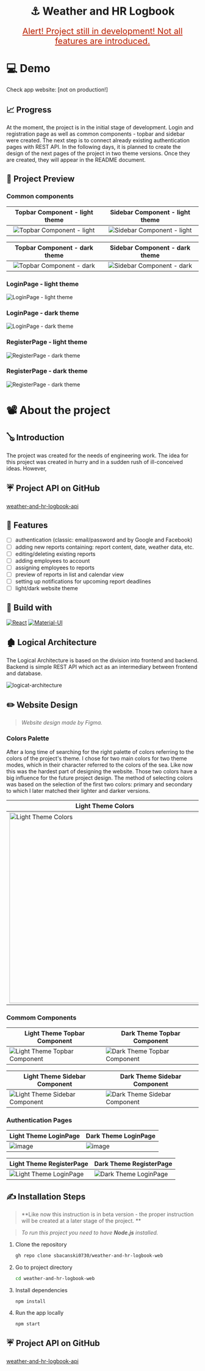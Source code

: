 <h1 style='text-align: center'>
    ⚓ Weather and HR Logbook
</h1>

<p style='text-align: center; font-size: 22px;text-decoration: underline;color:#bb2102 '>Alert! Project still in development! Not all features are introduced.</p>

# 💻 Demo

Check app website: [not on production!]

## 📈 Progress
At the moment, the project is in the initial stage of development. Login and registration page as well as common components - topbar and sidebar were created. The next step is to connect already existing authentication pages with REST API. In the following days, it is planned to create the design of the next pages of the project in two theme versions. Once they are created, they will appear in the README document.

## 🔭 Project Preview

### Common components
Topbar Component - light theme   |  Sidebar Component - light theme
:-------------------------:|:-------------------------:
![Topbar Component - light](https://user-images.githubusercontent.com/72625642/221603224-4a1d81b7-83cc-4a9a-b63f-3b4059502a96.png)  |  ![Sidebar Component - light](https://user-images.githubusercontent.com/72625642/221603352-77ae8e02-476c-446f-80e8-22c04435a6d8.png)

Topbar Component - dark theme  |  Sidebar Component - dark theme
:-------------------------:|:-------------------------:
![Topbar Component - dark](https://user-images.githubusercontent.com/72625642/221439231-e685429e-fb6c-4a66-8b7f-1b990c8d6ffb.png)  |  ![Sidebar Component - dark](https://user-images.githubusercontent.com/72625642/221440836-9d6b5d5e-4926-47bb-ba48-01853b5fb473.png)

### LoginPage - light theme
![LoginPage - light theme](https://user-images.githubusercontent.com/72625642/221604419-2c08ce46-1704-4538-9638-5d334795a738.png)

### LoginPage - dark theme
![LoginPage - dark theme](https://user-images.githubusercontent.com/72625642/221439253-ac1f32d1-d46c-41f6-80a2-18f20ac3aaba.png)

### RegisterPage - light theme
![RegisterPage - dark theme](https://user-images.githubusercontent.com/72625642/221604479-6e1ed964-59ba-4132-b19a-488630e1cf7d.png)

### RegisterPage - dark theme
![RegisterPage - dark theme](https://user-images.githubusercontent.com/72625642/221439280-6c16c134-c89b-4df1-9fc5-169d933e0125.png)


# 📽️ About the project

## 🪕 Introduction

The project was created for the needs of engineering work. The idea for this project was created in hurry and in a sudden rush of ill-conceived ideas. However, 

## ☔ Project API on GitHub

[weather-and-hr-logbook-api](https://github.com/sbacanski0730/weather-and-hr-logbook-api)

## 🦐 Features

- [ ] authentication (classic: email/password and by Google and Facebook)
- [ ] adding new reports containing: report content, date, weather data, etc.
- [ ] editing/deleting existing reports
- [ ] adding employees to account
- [ ] assigning employees to reports
- [ ] preview of reports in list and calendar view
- [ ] setting up notifications for upcoming report deadlines
- [ ] light/dark website theme

## 🚀 Build with

[![React](https://skillicons.dev/icons?i=react&theme=light)](https://pl.reactjs.org/) [![Material-UI](https://skillicons.dev/icons?i=materialui&theme=light)](https://mui.com/)

## 🏚️ Logical Architecture

The Logical Architecture is based on the division into frontend and backend.
Backend is simple REST API which act as an intermediary between frontend and database.

![logicat-architecture](https://user-images.githubusercontent.com/72625642/221438672-9f43bca8-4534-4ee3-a856-13b72b393865.png)


## ✏️ Website Design

> *Website design made by Figma.*

### Colors Palette
After a long time of searching for the right palette of colors referring to the colors of the project's theme. I chose for two main colors for two theme modes, which in their character referred to the colors of the sea. Like now this was the hardest part of designing the website. Those two colors have a big influence for the future project design. The method of selecting colors was based on the selection of the first two colors: primary and secondary to which I later matched their lighter and darker versions.

| Light Theme Colors | Dark Theme Colors |
| ------------------ | ----------------- | 
| <img src='https://user-images.githubusercontent.com/72625642/221609248-c0aea215-7588-426c-9f50-a1cdbad699d1.png' alt='Light Theme Colors' width='500'/> | <img src='https://user-images.githubusercontent.com/72625642/221609015-365e42f6-7417-4e70-b634-fcab57128c6a.png' alt='Dark Theme Colors' width='500'/> | 

### Commom Components

| Light Theme Topbar Component | Dark Theme Topbar Component |
| ------------------ | ----------------- | 
|![Light Theme Topbar Component](https://user-images.githubusercontent.com/72625642/221673384-7a3abe81-b9eb-440f-80d3-1f732cedd8db.png) |![Dark Theme Topbar Component](https://user-images.githubusercontent.com/72625642/221673501-f14681bc-3025-49fa-b9ab-0f6f3151c617.png) |

| Light Theme Sidebar Component | Dark Theme Sidebar Component |
| ------------------ | ----------------- | 
|![Light Theme Sidebar Component](https://user-images.githubusercontent.com/72625642/221673654-db2776d0-07b1-4d05-b8f8-0325c83df4bd.png) |![Dark Theme Sidebar Component](https://user-images.githubusercontent.com/72625642/221673727-c45f27ee-8419-4942-9a18-7497345476c4.png) |

### Authentication Pages

| Light Theme LoginPage | Dark Theme LoginPage |
|-----------------------|---------------------|
|![image](https://user-images.githubusercontent.com/72625642/221671976-60573aa7-8f00-4aa6-9fca-4417129a170e.png)|![image](https://user-images.githubusercontent.com/72625642/221672155-3b8a41d6-b30b-4f74-8186-d39ecc1b0f7d.png)|

| Light Theme RegisterPage | Dark Theme RegisterPage |
|-----------------------|---------------------|
| ![Light Theme LoginPage](https://user-images.githubusercontent.com/72625642/221653879-2130cc8d-ec72-42d4-95d2-4d15acf56225.png) | ![Dark Theme LoginPage](https://user-images.githubusercontent.com/72625642/221670038-45a89d26-5d79-4f5d-ab4d-acfe769ab09c.png) |

## ✍️ Installation Steps

>**Like now this instruction is in beta version - the proper instruction will be created at a later stage of the project. **

> *To run this project you need to have **Node.js** installed.*

1. Clone the repository

    ```bash
    gh repo clone sbacanski0730/weather-and-hr-logbook-web
    ```

2. Go to project directory

    ```bash
    cd weather-and-hr-logbook-web
    ```

3. Install dependencies

    ```
    npm install
    ```

4. Run the app locally

    ```
    npm start
    ```

## ☔ Project API on GitHub

[weather-and-hr-logbook-api](https://github.com/sbacanski0730/weather-and-hr-logbook-api)
